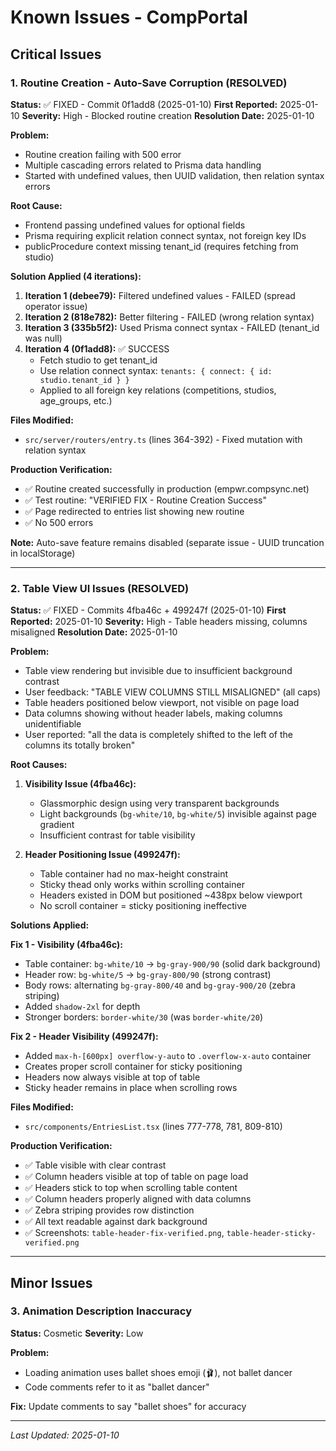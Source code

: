 # Known Issues - CompPortal

## Critical Issues

### 1. Routine Creation - Auto-Save Corruption (RESOLVED)
**Status:** ✅ FIXED - Commit 0f1add8 (2025-01-10)
**First Reported:** 2025-01-10
**Severity:** High - Blocked routine creation
**Resolution Date:** 2025-01-10

**Problem:**
- Routine creation failing with 500 error
- Multiple cascading errors related to Prisma data handling
- Started with undefined values, then UUID validation, then relation syntax errors

**Root Cause:**
- Frontend passing undefined values for optional fields
- Prisma requiring explicit relation connect syntax, not foreign key IDs
- publicProcedure context missing tenant_id (requires fetching from studio)

**Solution Applied (4 iterations):**

1. **Iteration 1 (debee79):** Filtered undefined values - FAILED (spread operator issue)
2. **Iteration 2 (818e782):** Better filtering - FAILED (wrong relation syntax)
3. **Iteration 3 (335b5f2):** Used Prisma connect syntax - FAILED (tenant_id was null)
4. **Iteration 4 (0f1add8):** ✅ SUCCESS
   - Fetch studio to get tenant_id
   - Use relation connect syntax: `tenants: { connect: { id: studio.tenant_id } }`
   - Applied to all foreign key relations (competitions, studios, age_groups, etc.)

**Files Modified:**
- `src/server/routers/entry.ts` (lines 364-392) - Fixed mutation with relation syntax

**Production Verification:**
- ✅ Routine created successfully in production (empwr.compsync.net)
- ✅ Test routine: "VERIFIED FIX - Routine Creation Success"
- ✅ Page redirected to entries list showing new routine
- ✅ No 500 errors

**Note:** Auto-save feature remains disabled (separate issue - UUID truncation in localStorage)

---

### 2. Table View UI Issues (RESOLVED)
**Status:** ✅ FIXED - Commits 4fba46c + 499247f (2025-01-10)
**First Reported:** 2025-01-10
**Severity:** High - Table headers missing, columns misaligned
**Resolution Date:** 2025-01-10

**Problem:**
- Table view rendering but invisible due to insufficient background contrast
- User feedback: "TABLE VIEW COLUMNS STILL MISALIGNED" (all caps)
- Table headers positioned below viewport, not visible on page load
- Data columns showing without header labels, making columns unidentifiable
- User reported: "all the data is completely shifted to the left of the columns its totally broken"

**Root Causes:**
1. **Visibility Issue (4fba46c):**
   - Glassmorphic design using very transparent backgrounds
   - Light backgrounds (`bg-white/10`, `bg-white/5`) invisible against page gradient
   - Insufficient contrast for table visibility

2. **Header Positioning Issue (499247f):**
   - Table container had no max-height constraint
   - Sticky thead only works within scrolling container
   - Headers existed in DOM but positioned ~438px below viewport
   - No scroll container = sticky positioning ineffective

**Solutions Applied:**

**Fix 1 - Visibility (4fba46c):**
- Table container: `bg-white/10` → `bg-gray-900/90` (solid dark background)
- Header row: `bg-white/5` → `bg-gray-800/90` (strong contrast)
- Body rows: alternating `bg-gray-800/40` and `bg-gray-900/20` (zebra striping)
- Added `shadow-2xl` for depth
- Stronger borders: `border-white/30` (was `border-white/20`)

**Fix 2 - Header Visibility (499247f):**
- Added `max-h-[600px] overflow-y-auto` to `.overflow-x-auto` container
- Creates proper scroll container for sticky positioning
- Headers now always visible at top of table
- Sticky header remains in place when scrolling rows

**Files Modified:**
- `src/components/EntriesList.tsx` (lines 777-778, 781, 809-810)

**Production Verification:**
- ✅ Table visible with clear contrast
- ✅ Column headers visible at top of table on page load
- ✅ Headers stick to top when scrolling table content
- ✅ Column headers properly aligned with data columns
- ✅ Zebra striping provides row distinction
- ✅ All text readable against dark background
- ✅ Screenshots: `table-header-fix-verified.png`, `table-header-sticky-verified.png`

---

## Minor Issues

### 3. Animation Description Inaccuracy
**Status:** Cosmetic
**Severity:** Low

**Problem:**
- Loading animation uses ballet shoes emoji (🩰), not ballet dancer
- Code comments refer to it as "ballet dancer"

**Fix:** Update comments to say "ballet shoes" for accuracy

---

*Last Updated: 2025-01-10*
